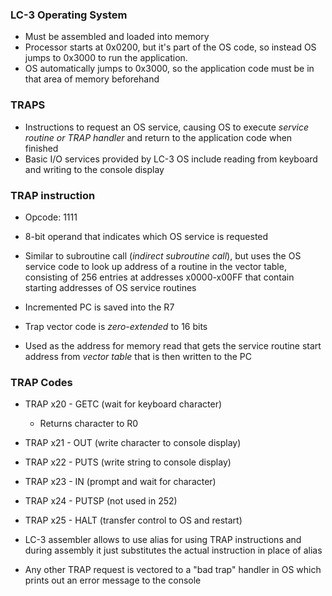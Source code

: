 ### LC-3 Operating System
- Must be assembled and loaded into memory
- Processor starts at 0x0200, but it's part of the OS code, so instead OS jumps to 0x3000 to run the application.
- OS automatically jumps to 0x3000, so the application code must be in that area of memory beforehand


### TRAPS
- Instructions to request an OS service, causing OS to execute *service routine or TRAP handler* and return to the application code when finished
- Basic I/O services provided by LC-3 OS include reading from keyboard and writing to the console display

### TRAP instruction
- Opcode: 1111
- 8-bit operand that indicates which OS service is requested
- Similar to subroutine call (*indirect subroutine call*), but uses the OS service code to look up address of a routine in the vector table, consisting of 256 entries at addresses x0000-x00FF that contain starting addresses of OS service routines

- Incremented PC is saved into the R7
- Trap vector code is *zero-extended* to 16 bits
- Used as the address for memory read that gets the service routine start address from *vector table* that is then written to the PC

### TRAP Codes
- TRAP x20 - GETC (wait for keyboard character)
	- Returns character to R0
- TRAP x21 - OUT (write character to console display)
- TRAP x22 - PUTS (write string to console display)
- TRAP x23 - IN (prompt and wait for character)
- TRAP x24 - PUTSP (not used in 252)
- TRAP x25 - HALT (transfer control to OS and restart)

- LC-3 assembler allows to use alias for using TRAP instructions and during assembly it just substitutes the actual instruction in place of alias
- Any other TRAP request is vectored to a "bad trap" handler in OS which prints out an error message to the console